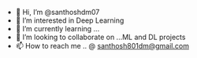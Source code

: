 - 👋 Hi, I’m @santhoshdm07
- 👀 I’m interested in Deep Learning
- 🌱 I’m currently learning ...
- 💞️ I’m looking to collaborate on ...ML and DL projects
- 📫 How to reach me .. @  santhosh801dm@gmail.com 

<!---
santhoshdm07/santhoshdm07 is a ✨ special ✨ repository because its `README.md` (this file) appears on your GitHub profile.
You can click the Preview link to take a look at your changes.
--->
